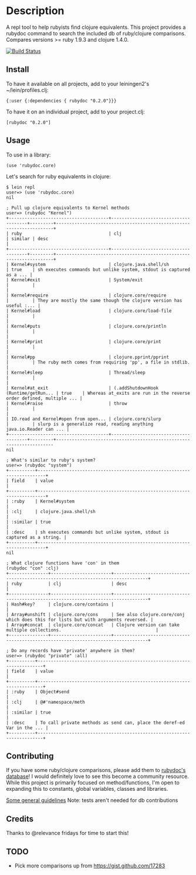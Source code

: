 # Description

A repl tool to help rubyists find clojure equivalents. This project
provides a rubydoc command to search the included db of ruby/clojure
comparisons. Compares versions >= ruby 1.9.3 and clojure 1.4.0.

[![Build Status](https://secure.travis-ci.org/cldwalker/rubydoc.png?branch=master)](http://travis-ci.org/cldwalker/rubydoc)

## Install

To have it available on all projects, add to your leiningen2's ~/lein/profiles.clj:

    {:user {:dependencies { rubydoc "0.2.0"}}}

To have it on an individual project, add to your project.clj:

    [rubydoc "0.2.0"]

## Usage

To use in a library:

    (use 'rubydoc.core)

Let's search for ruby equivalents in clojure:

    $ lein repl
    user=> (use 'rubydoc.core)
    nil

    ; Pull up clojure equivalents to Kernel methods
    user=> (rubydoc "Kernel")
    +--------------------------------------+--------------------------------------+---------+---------------------------------------------------------------------+
    | ruby                                 | clj                                  | similar | desc                                                                |
    +--------------------------------------+--------------------------------------+---------+---------------------------------------------------------------------+
    | Kernel#system                        | clojure.java.shell/sh                | true    | sh executes commands but unlike system, stdout is captured as a ... |
    | Kernel#exit                          | System/exit                          |         |                                                                     |
    | Kernel#require                       | clojure.core/require                 |         | They are mostly the same though the clojure version has useful :... |
    | Kernel#load                          | clojure.core/load-file               |         |                                                                     |
    | Kernel#puts                          | clojure.core/println                 |         |                                                                     |
    | Kernel#print                         | clojure.core/print                   |         |                                                                     |
    | Kernel#pp                            | clojure.pprint/pprint                |         | The ruby meth comes from requiring 'pp', a file in stdlib.          |
    | Kernel#sleep                         | Thread/sleep                         |         |                                                                     |
    | Kernel#at_exit                       | (.addShutdownHook (Runtime/getRun... | true    | Whereas at_exits are run in the reverse order defined, multiple ... |
    | Kernel#raise                         | throw                                |         |                                                                     |
    | IO.read and Kernel#open from open... | clojure.core/slurp                   |         | slurp is a generalize read, reading anything java.io.Reader can ... |
    +--------------------------------------+--------------------------------------+---------+---------------------------------------------------------------------
    nil

    ; What's similar to ruby's system?
    user=> (rubydoc "system")
    +----------+-------------------------------------------------------------------------+
    | field    | value                                                                   |
    +----------+-------------------------------------------------------------------------+
    | :ruby    | Kernel#system                                                           |
    | :clj     | clojure.java.shell/sh                                                   |
    | :similar | true                                                                    |
    | :desc    | sh executes commands but unlike system, stdout is captured as a string. |
    +----------+-------------------------------------------------------------------------+
    nil

    ; What clojure functions have 'con' in them
    (rubydoc "con" :clj)
    +---------------+-----------------------+-----------------------------------------------------------------------------------+
    | ruby          | clj                   | desc                                                                              |
    +---------------+-----------------------+-----------------------------------------------------------------------------------+
    | Hash#key?     | clojure.core/contains |                                                                                   |
    | Array#unshift | clojure.core/cons     | See also clojure.core/conj which does this for lists but with arguments reversed. |
    | Array#concat  | clojure.core/concat   | Clojure version can take multiple collections.                                    |
    +---------------+-----------------------+-----------------------------------------------------------------------------------+

    ; Do any records have 'private' anywhere in them?
    user=> (rubydoc "private" :all)
    +----------+------------------------------------------------------------------------+
    | field    | value                                                                  |
    +----------+------------------------------------------------------------------------+
    | :ruby    | Object#send                                                            |
    | :clj     | @#'namespace/meth                                                      |
    | :similar | true                                                                   |
    | :desc    | To call private methods as send can, place the deref-ed Var in the ... |
    +----------+------------------------------------------------------------------------+

## Contributing

If you have some ruby/clojure comparisons, please add them to [rubydoc's
database](https://github.com/cldwalker/rubydoc/blob/master/src/rubydoc/db.yml)! I would definitely
love to see this become a community resource. While this project is primarily focused on
method/functions, I'm open to expanding this to constants, global variables, classes and libraries.

[Some general guidelines](http://tagaholic.me/contributing.html)
Note: tests aren't needed for db contributions

## Credits
Thanks to @relevance fridays for time to start this!

## TODO
* Pick more comparisons up from https://gist.github.com/17283
